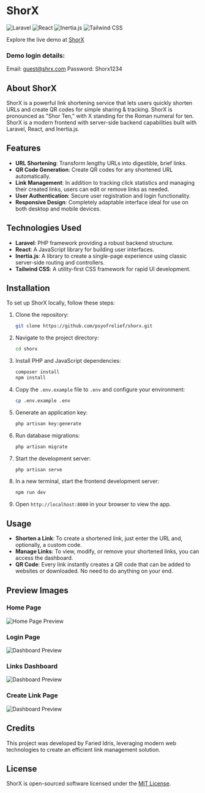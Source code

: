 # ShorX

![Laravel](https://img.shields.io/badge/laravel-%23FF2D20.svg?style=for-the-badge&logo=laravel&logoColor=white)
![React](https://img.shields.io/badge/react-%2320232a.svg?style=for-the-badge&logo=react&logoColor=%2361DAFB)
![Inertia.js](https://img.shields.io/badge/Inertia.js-35495E?style=for-the-badge&logo=inertiajs&logoColor=white)
![Tailwind CSS](https://img.shields.io/badge/Tailwind_CSS-38B2AC?style=for-the-badge&logo=tailwind-css&logoColor=white)

Explore the live demo at [ShorX](https://shrx.me)

### Demo login details:

Email: guest@shrx.com
Password: Shorx1234

## About ShorX

ShorX is a powerful link shortening service that lets users quickly shorten URLs and create QR codes for simple sharing & tracking. ShorX is pronounced as "Shor Ten," with X standing for the Roman numeral for ten. ShorX is a modern frontend with server-side backend capabilities built with Laravel, React, and Inertia.js.

## Features

-   **URL Shortening**: Transform lengthy URLs into digestible, brief links.
-   **QR Code Generation**: Create QR codes for any shortened URL automatically.
-   **Link Management**: In addition to tracking click statistics and managing their created links, users can edit or remove links as needed.
-   **User Authentication**: Secure user registration and login functionality.
-   **Responsive Design**: Completely adaptable interface ideal for use on both desktop and mobile devices.

## Technologies Used

-   **Laravel**: PHP framework providing a robust backend structure.
-   **React**: A JavaScript library for building user interfaces.
-   **Inertia.js**: A library to create a single-page experience using classic server-side routing and controllers.
-   **Tailwind CSS**: A utility-first CSS framework for rapid UI development.

## Installation

To set up ShorX locally, follow these steps:

1. Clone the repository:
    ```bash
    git clone https://github.com/psyofrelief/shorx.git
    ```
2. Navigate to the project directory:
    ```bash
    cd shorx
    ```
3. Install PHP and JavaScript dependencies:
    ```bash
    composer install
    npm install
    ```
4. Copy the `.env.example` file to `.env` and configure your environment:
    ```bash
    cp .env.example .env
    ```
5. Generate an application key:
    ```bash
    php artisan key:generate
    ```
6. Run database migrations:
    ```bash
    php artisan migrate
    ```
7. Start the development server:
    ```bash
    php artisan serve
    ```
8. In a new terminal, start the frontend development server:
    ```bash
    npm run dev
    ```
9. Open `http://localhost:8000` in your browser to view the app.

## Usage

-   **Shorten a Link**: To create a shortened link, just enter the URL and, optionally, a custom code.
-   **Manage Links**: To view, modify, or remove your shortened links, you can access the dashboard.
-   **QR Code**: Every link instantly creates a QR code that can be added to websites or downloaded. No need to do anything on your end.

## Preview Images

### Home Page

![Home Page Preview](https://imgur.com/mMTncUV.jpg)

### Login Page

![Dashboard Preview](https://imgur.com/exIS5kl.jpg)

### Links Dashboard

![Dashboard Preview](https://imgur.com/uQOvAZHl.jpg)

### Create Link Page

![Dashboard Preview](https://imgur.com/ljAQP1ol.jpg)

## Credits

This project was developed by Faried Idris, leveraging modern web technologies to create an efficient link management solution.

## License

ShorX is open-sourced software licensed under the [MIT License](LICENSE).
